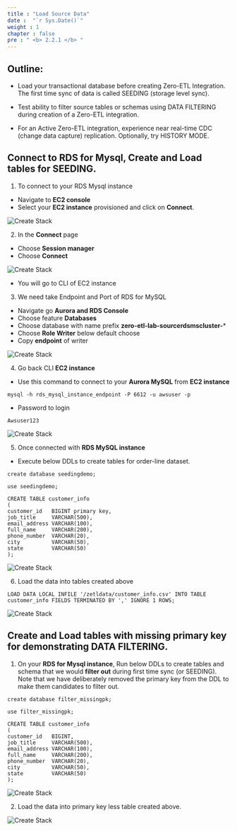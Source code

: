 ```yaml
---
title : "Load Source Data"
date :  "`r Sys.Date()`" 
weight : 1 
chapter : false
pre : " <b> 2.2.1 </b> "
---
```


## Outline:
- Load your transactional database before creating Zero-ETL Integration. The first time sync of data is called SEEDING (storage level sync).

- Test ability to filter source tables or schemas using DATA FILTERING during creation of a Zero-ETL integration. 

- For an Active Zero-ETL integration, experience near real-time CDC (change data capture) replication. Optionally, try HISTORY MODE.

## Connect to RDS for Mysql, Create and Load tables for SEEDING.

1. To connect to your RDS Mysql instance 
+ Navigate to **EC2 console** 
+ Select your **EC2 instance** provisioned and click on **Connect**.

![Create Stack](/images/2.Zero-ETLIntegration/1.png)

2. In the **Connect** page
+ Choose **Session manager**
+ Choose **Connect**

![Create Stack](/images/2.Zero-ETLIntegration/2.png)

+ You will go to CLI of EC2 instance

3. We need take Endpoint and Port of RDS for MySQL

+ Navigate go **Aurora and RDS Console**
+ Choose feature **Databases**
+ Choose database with name prefix **zero-etl-lab-sourcerdsmscluster-***
+ Choose **Role Writer** below default choose
+ Copy **endpoint** of writer

![Create Stack](/images/2.Zero-ETLIntegration/57.png)

4. Go back CLI **EC2 instance**
+ Use this command to connect to your **Aurora MySQL** from **EC2 instance**

`mysql -h rds_mysql_instance_endpoint -P 6612 -u awsuser -p `

+ Password to login

`Awsuser123`

![Create Stack](/images/2.Zero-ETLIntegration/58.png)

5. Once connected with **RDS MySQL instance**
+ Execute below DDLs to create tables for order-line dataset.

```
create database seedingdemo;

use seedingdemo;

CREATE TABLE customer_info
(
customer_id   BIGINT primary key,
job_title     VARCHAR(500),
email_address VARCHAR(100),
full_name     VARCHAR(200),
phone_number  VARCHAR(20),
city          VARCHAR(50),
state         VARCHAR(50)
);
```

![Create Stack](/images/2.Zero-ETLIntegration/59.png)

6. Load the data into tables created above
```
LOAD DATA LOCAL INFILE '/zetldata/customer_info.csv' INTO TABLE customer_info FIELDS TERMINATED BY ',' IGNORE 1 ROWS;
```
![Create Stack](/images/2.Zero-ETLIntegration/60.png)

## Create and Load tables with missing primary key for demonstrating DATA FILTERING.

1. On your **RDS for Mysql instance**, Run below DDLs to create tables and schema that we would **filter out** during first time sync (or SEEDING). Note that we have deliberately removed the primary key from the DDL to make them candidates to filter out.
```
create database filter_missingpk;

use filter_missingpk;

CREATE TABLE customer_info
(
customer_id   BIGINT,
job_title     VARCHAR(500),
email_address VARCHAR(100),
full_name     VARCHAR(200),
phone_number  VARCHAR(20),
city          VARCHAR(50),
state         VARCHAR(50)
);
```

![Create Stack](/images/2.Zero-ETLIntegration/61.png)

2. Load the data into primary key less table created above.

![Create Stack](/images/2.Zero-ETLIntegration/62.png)